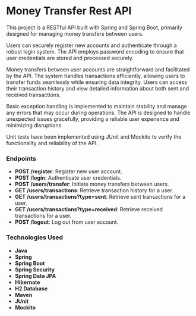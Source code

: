 # Money Transfer Rest API
This project is a RESTful API built with Spring and Spring Boot, primarily designed for managing money transfers between users.

Users can securely register new accounts and authenticate through a robust login system. The API employs password encoding to ensure that user credentials are stored and processed securely.

Money transfers between user accounts are straightforward and facilitated by the API. The system handles transactions efficiently, allowing users to transfer funds seamlessly while ensuring data integrity. Users can access their transaction history and view detailed information about both sent and received transactions.

Basic exception handling is implemented to maintain stability and manage any errors that may occur during operations. The API is designed to handle unexpected issues gracefully, providing a reliable user experience and minimizing disruptions.

Unit tests have been implemented using JUnit and Mockito to verify the functionality and reliability of the API.
### Endpoints
* **POST /register**: Register new user account.
* **POST /login**: Authenticate user credentials.
* **POST /users/transfer**: Initiate money transfers between users.
* **GET /users/transactions**: Retrieve transaction history for a user.
* **GET /users/transactions?type=sent**: Retrieve sent transactions for a user.
* **GET /users/transactions?type=received**: Retrieve received transactions for a user.
* **POST /logout**: Log out from user account.

### Technologies Used
* **Java**
* **Spring**
* **Spring Boot**
* **Spring Security**
* **Spring Data JPA**
* **Hibernate**
* **H2 Database**
* **Maven**
* **JUnit**
* **Mockito**

